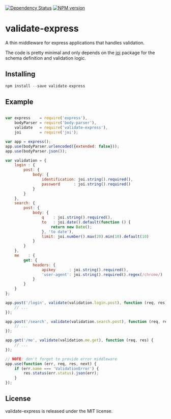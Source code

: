 [![Dependency Status][dependency-image]][dependency-url]
[![NPM version][npm-image]][npm-url]

# validate-express

A thin middleware for express applications that handles validation.

The code is pretty minimal and only depends on the [joi](https://github.com/hapijs/joi) package for the schema definition and validation logic.

## Installing

```javascript
npm install --save validate-express
```

## Example

```javascript

var express    = require('express'),
    bodyParser = require('body-parser'),
    validate   = require('validate-express'),
    joi        = require('joi');

var app = express();
app.use(bodyParser.urlencoded({extended: false}));
app.use(bodyParser.json());

var validation = {
    login : {
        post: {
            body: {
                identification: joi.string().required(),
                password      : joi.string().required()
            }
        }
    },
    search: {
        post: {
            body: {
                q    : joi.string().required(),
                to   : joi.date().default(function () {
                    return new Date();
                }, 'to date'),
                limit: joi.number().max(20).min(10).default(10)
            }
        }
    },
    me    : {
        get: {
            headers: {
                apikey      : joi.string().required(),
                'user-agent': joi.string().required().regex(/chrome/)
            }
        }
    }
};

app.post('/login', validate(validation.login.post), function (req, res) {
    // ...
});

app.post('/search', validate(validation.search.post), function (req, res) {
    // ...
});

app.get('/me', validate(validation.me.get), function (req, res) {
    // ...
});

// NOTE: don't forget to provide error middleware
app.use(function (err, req, res, next) {
    if (err.name === 'ValidationError') {
        res.status(err.status).json(err);
    }
});

```

## License

validate-express is released under the MIT license.

[npm-image]: https://img.shields.io/npm/v/validate-express.svg
[npm-url]: https://www.npmjs.com/package/validate-express
[dependency-image]: https://david-dm.org/tzellman/validate-express.svg
[dependency-url]: https://david-dm.org/tzellman/validate-express